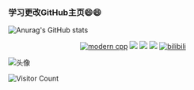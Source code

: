 ### 学习更改GitHub主页😄😄
![Anurag's GitHub stats](https://github-readme-stats.vercel.app/api?username=YRDF&show_icons=true&theme=radical)

<div id="img" align=center>


[![modern cpp](https://img.shields.io/badge/code-Modern%20C++-blue)](https://learn.microsoft.com/zh-cn/cpp/cpp/welcome-back-to-cpp-modern-cpp) 
![](https://img.shields.io/badge/没想好-Zzz-yellow) 
![](https://img.shields.io/badge/没想好-Zzz-red) 
![](https://img.shields.io/badge/没想好-Zzz-red)
[![bilibili](https://img.shields.io/badge/%E7%9F%A5%E4%B9%8E-mq%E7%99%BD-yello)](https://www.bilibili.com/)

</div>

![头像](image/头像.jpg)

![Visitor Count](https://profile-counter.glitch.me/YRDF/count.svg)
